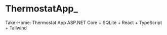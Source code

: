 # ThermostatApp_
Take-Home: Thermostat App   ASP.NET Core + SQLite + React + TypeScript + Tailwind 
